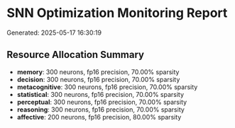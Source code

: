 # SNN Optimization Monitoring Report
Generated: 2025-05-17 16:30:19

## Resource Allocation Summary
- **memory**: 300 neurons, fp16 precision, 70.00% sparsity
- **decision**: 300 neurons, fp16 precision, 70.00% sparsity
- **metacognitive**: 300 neurons, fp16 precision, 70.00% sparsity
- **statistical**: 300 neurons, fp16 precision, 70.00% sparsity
- **perceptual**: 300 neurons, fp16 precision, 70.00% sparsity
- **reasoning**: 300 neurons, fp16 precision, 70.00% sparsity
- **affective**: 200 neurons, fp16 precision, 80.00% sparsity